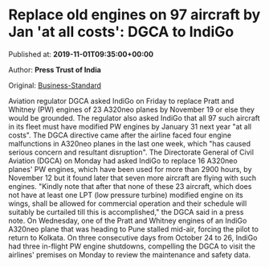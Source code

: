 
# Replace old engines on 97 aircraft by Jan 'at all costs': DGCA to IndiGo

Published at: **2019-11-01T09:35:00+00:00**

Author: **Press Trust of India**

Original: [Business-Standard](https://www.business-standard.com/article/pti-stories/dgca-asks-indigo-to-replace-pw-engines-of-23-a320neo-planes-by-nov-19-or-face-grounding-119110100760_1.html)

Aviation regulator DGCA asked IndiGo on Friday to replace Pratt and Whitney (PW) engines of 23 A320neo planes by November 19 or else they would be grounded.
The regulator also asked IndiGo that all 97 such aircraft in its fleet must have modified PW engines by January 31 next year "at all costs".
The DGCA directive came after the airline faced four engine malfunctions in A320neo planes in the last one week, which "has caused serious concern and resultant disruption".
The Directorate General of Civil Aviation (DGCA) on Monday had asked IndiGo to replace 16 A320neo planes' PW engines, which have been used for more than 2900 hours, by November 12 but it found later that seven more aircraft are flying with such engines.
"Kindly note that after that none of these 23 aircraft, which does not have at least one LPT (low pressure turbine) modified engine on its wings, shall be allowed for commercial operation and their schedule will suitably be curtailed till this is accomplished," the DGCA said in a press note.
On Wednesday, one of the Pratt and Whitney engines of an IndiGo A320neo plane that was heading to Pune stalled mid-air, forcing the pilot to return to Kolkata.
On three consecutive days from October 24 to 26, IndiGo had three in-flight PW engine shutdowns, compelling the DGCA to visit the airlines' premises on Monday to review the maintenance and safety data.
